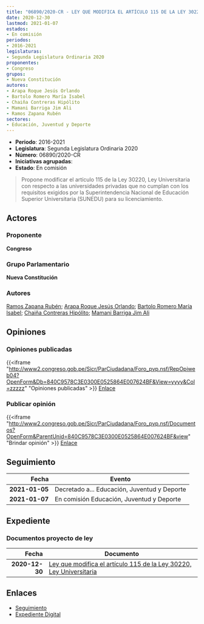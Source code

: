 ```yaml
---
title: "06890/2020-CR - LEY QUE MODIFICA EL ARTÍCULO 115 DE LA LEY 30220, LEY UNIVERSITARIA"
date: 2020-12-30
lastmod: 2021-01-07
estados:
- En comisión
periodos:
- 2016-2021
legislaturas:
- Segunda Legislatura Ordinaria 2020
proponentes:
- Congreso
grupos:
- Nueva Constitución
autores:
- Arapa Roque Jesús Orlando
- Bartolo Romero María Isabel
- Chaiña Contreras Hipólito
- Mamani Barriga Jim Ali
- Ramos Zapana Rubén
sectores:
- Educación, Juventud y Deporte
---
```

- **Periodo**: 2016-2021
- **Legislatura**: Segunda Legislatura Ordinaria 2020
- **Número**: 06890/2020-CR
- **Iniciativas agrupadas**: 
- **Estado**: En comisión

> Propone modificar el artículo 115 de la Ley 30220, Ley Universitaria con respecto a las universidades privadas que no cumplan con los requisitos exigidos por la Superintendencia Nacional de Educación Superior Universitaria (SUNEDU) para su licenciamiento.


## Actores

### Proponente

**Congreso**

### Grupo Parlamentario

**Nueva Constitución**

### Autores

[Ramos Zapana Rubén](mailto:mailto:rramos@congreso.gob.pe); [Arapa Roque Jesús Orlando](mailto:mailto:jarapa@congreso.gob.pe); [Bartolo Romero María Isabel](mailto:mailto:mbartolo@congreso.gob.pe); [Chaiña Contreras Hipólito](mailto:mailto:hchaina@congreso.gob.pe); [Mamani Barriga Jim Ali](mailto:mailto:jmamani@congreso.gob.pe)

## Opiniones

### Opiniones publicadas

{{<iframe "http://www2.congreso.gob.pe/Sicr/ParCiudadana/Foro_pvp.nsf/RepOpiweb04?OpenForm&Db=840C9578C3E0300E0525864E007624BF&View=yyyy&Col=zzzzz" "Opiniones publicadas" >}}
[Enlace](http://www2.congreso.gob.pe/Sicr/ParCiudadana/Foro_pvp.nsf/RepOpiweb04?OpenForm&Db=840C9578C3E0300E0525864E007624BF&View=yyyy&Col=zzzzz)

### Publicar opinión

{{<iframe "http://www2.congreso.gob.pe/Sicr/ParCiudadana/Foro_pvp.nsf/Documentos?OpenForm&ParentUnid=840C9578C3E0300E0525864E007624BF&view" "Brindar opinión" >}}
[Enlace](http://www2.congreso.gob.pe/Sicr/ParCiudadana/Foro_pvp.nsf/Documentos?OpenForm&ParentUnid=840C9578C3E0300E0525864E007624BF&view)


## Seguimiento

| Fecha | Evento |
|------:|--------|
| **2021-01-05** | Decretado a... Educación, Juventud y Deporte |
| **2021-01-07** | En comisión Educación, Juventud y Deporte |

## Expediente

### Documentos proyecto de ley

| Fecha | Documento |
|------:|-----------|
| **2020-12-30** | [Ley que modifica el artículo 115 de la Ley 30220, Ley Universitaria](https://leyes.congreso.gob.pe/Documentos/2016_2021/Proyectos_de_Ley_y_de_Resoluciones_Legislativas/PL06889-20201230.pdf) |

## Enlaces

- [Seguimiento](http://www2.congreso.gob.pe/Sicr/TraDocEstProc/CLProLey2016.nsf/f7fff46988ca05b1052578e100829cc7/ab34cdd3049bf27c0525864f0000574d?OpenDocument)
- [Expediente Digital](http://www2.congreso.gob.pe/Sicr/TraDocEstProc/Expvirt_2011.nsf/visbusqptramdoc1621/06890?opendocument)


